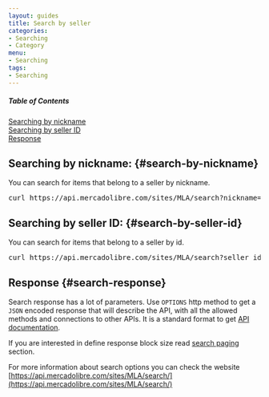 ```yaml
---
layout: guides
title: Search by seller
categories: 
- Searching
- Category
menu: 
- Searching
tags: 
- Searching
---
```


<div class="contents">
  <h5>Table of Contents</h5>
  <dl>
    <dt><a href="javascript:void(0)" onClick="goToByScroll('search-by-nickname')">Searching by nickname</a></dt>
    <dt><a href="javascript:void(0)" onClick="goToByScroll('search-by-seller-id')">Searching by seller ID</a></dt>
    <dt><a href="javascript:void(0)" onClick="goToByScroll('search-response')">Response</a></dt>
  </dl>
</div>

## Searching by nickname: {#search-by-nickname}

You can search for items that belong to a seller by nickname.


<pre class="terminal">
curl https://api.mercadolibre.com/sites/MLA/search?nickname=.....
</pre>

## Searching by seller ID: {#search-by-seller-id}

You can search for items that belong to a seller by id.

<pre class="terminal">
curl https://api.mercadolibre.com/sites/MLA/search?seller_id=.....
</pre>



## Response {#search-response}

Search response has a lot of parameters. Use <code>OPTIONS</code> http method to get a <code>JSON</code> encoded response that will describe the API, with all the allowed methods and connections to other APIs. It is a standard format to get [API documentation](/design-considerations/#options).

If you are interested in define response block size read [search paging](/search-paging) section.


For more information about search options you can check the website [https://api.mercadolibre.com/sites/MLA/search/](https://api.mercadolibre.com/sites/MLA/search/)




